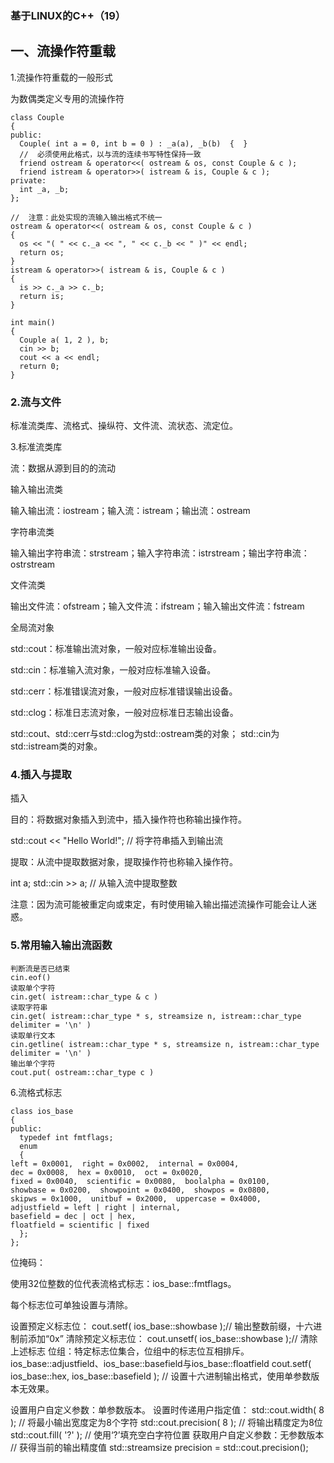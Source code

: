 ### 基于LINUX的C++（19）
## 一、流操作符重载
1.流操作符重载的一般形式

为数偶类定义专用的流操作符

    class Couple
    {
    public:
      Couple( int a = 0, int b = 0 ) : _a(a), _b(b)  {  }
      //  必须使用此格式，以与流的连续书写特性保持一致
      friend ostream & operator<<( ostream & os, const Couple & c );
      friend istream & operator>>( istream & is, Couple & c );
    private:
      int _a, _b;
    };

    //  注意：此处实现的流输入输出格式不统一
    ostream & operator<<( ostream & os, const Couple & c )
    {
      os << "( " << c._a << ", " << c._b << " )" << endl;
      return os;
    }
    istream & operator>>( istream & is, Couple & c )
    {
      is >> c._a >> c._b;
      return is;
    }
    
    int main()
    {
      Couple a( 1, 2 ), b;
      cin >> b;
      cout << a << endl;
      return 0;
    }

### 2.流与文件

标准流类库、流格式、操纵符、文件流、流状态、流定位。

3.标准流类库

流：数据从源到目的的流动

输入输出流类

输入输出流：iostream；输入流：istream；输出流：ostream

字符串流类

输入输出字符串流：strstream；输入字符串流：istrstream；输出字符串流：ostrstream

文件流类

输出文件流：ofstream；输入文件流：ifstream；输入输出文件流：fstream

全局流对象

std::cout：标准输出流对象，一般对应标准输出设备。

std::cin：标准输入流对象，一般对应标准输入设备。

std::cerr：标准错误流对象，一般对应标准错误输出设备。

std::clog：标准日志流对象，一般对应标准日志输出设备。

std::cout、std::cerr与std::clog为std::ostream类的对象；
std::cin为std::istream类的对象。

### 4.插入与提取

插入

目的：将数据对象插入到流中，插入操作符也称输出操作符。

std::cout << "Hello World!";    //  将字符串插入到输出流

提取：从流中提取数据对象，提取操作符也称输入操作符。

int a;  std::cin >> a;    //  从输入流中提取整数

注意：因为流可能被重定向或束定，有时使用输入输出描述流操作可能会让人迷惑。

### 5.常用输入输出流函数
    判断流是否已结束
    cin.eof()
    读取单个字符
    cin.get( istream::char_type & c )
    读取字符串
    cin.get( istream::char_type * s, streamsize n, istream::char_type delimiter = '\n' )
    读取单行文本
    cin.getline( istream::char_type * s, streamsize n, istream::char_type delimiter = '\n' )
    输出单个字符
    cout.put( ostream::char_type c )

6.流格式标志

    class ios_base
    {
    public:
      typedef int fmtflags;
      enum
      {
    left = 0x0001,  right = 0x0002,  internal = 0x0004,
    dec = 0x0008,  hex = 0x0010,  oct = 0x0020,	
    fixed = 0x0040,  scientific = 0x0080,  boolalpha = 0x0100,
    showbase = 0x0200,  showpoint = 0x0400,  showpos = 0x0800,
    skipws = 0x1000,  unitbuf = 0x2000,  uppercase = 0x4000,
    adjustfield = left | right | internal,
    basefield = dec | oct | hex,
    floatfield = scientific | fixed
      };
    };

位掩码：

使用32位整数的位代表流格式标志：ios_base::fmtflags。

每个标志位可单独设置与清除。

设置预定义标志位：
    cout.setf( ios_base::showbase );//  输出整数前缀，十六进制前添加“0x”
    清除预定义标志位：
    cout.unsetf( ios_base::showbase );//  清除上述标志
    位组：特定标志位集合，位组中的标志位互相排斥。
    ios_base::adjustfield、ios_base::basefield与ios_base::floatfield
    cout.setf( ios_base::hex, ios_base::basefield );
    //  设置十六进制输出格式，使用单参数版本无效果。

设置用户自定义参数：单参数版本。
    设置时传递用户指定值：
    std::cout.width( 8 );	//  将最小输出宽度定为8个字符
    std::cout.precision( 8 );	//  将输出精度定为8位
    std::cout.fill( '?' );		//  使用‘?’填充空白字符位置
    获取用户自定义参数：无参数版本
    //  获得当前的输出精度值
    std::streamsize precision = std::cout.precision();
    



